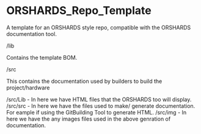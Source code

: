 # ORSHARDS_Repo_Template
A template for an ORSHARDS style repo, compatible with the ORSHARDS documentation tool.


/lib

Contains the template BOM.


/src

This contains the documentation used by builders to build the project/hardware

  /src/Lib - In here we have HTML files that the ORSHARDS too will display.
  /src/src - In here we have the files used to make/ generate documentation. For eample if using the GitBuilding Tool to generate HTML.
  /src/img - In here we have the any images files used in the above genration of documentation.
